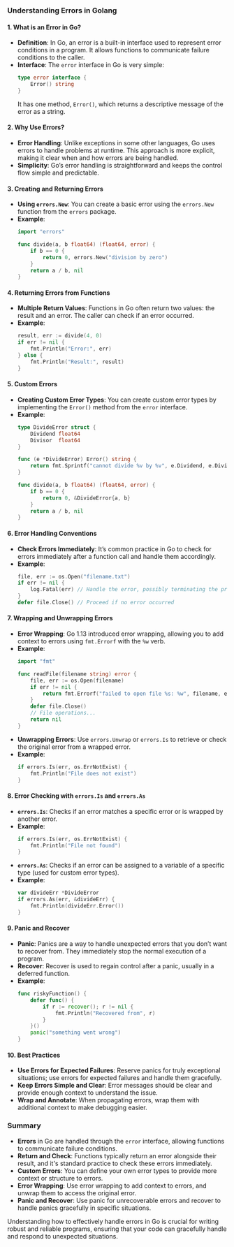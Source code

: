 ### Understanding Errors in Golang

#### 1. **What is an Error in Go?**
- **Definition**: In Go, an error is a built-in interface used to represent error conditions in a program. It allows functions to communicate failure conditions to the caller.
- **Interface**: The `error` interface in Go is very simple:
  ```go
  type error interface {
      Error() string
  }
  ```
  It has one method, `Error()`, which returns a descriptive message of the error as a string.

#### 2. **Why Use Errors?**
- **Error Handling**: Unlike exceptions in some other languages, Go uses errors to handle problems at runtime. This approach is more explicit, making it clear when and how errors are being handled.
- **Simplicity**: Go’s error handling is straightforward and keeps the control flow simple and predictable.

#### 3. **Creating and Returning Errors**
- **Using `errors.New`**: You can create a basic error using the `errors.New` function from the `errors` package.
- **Example**:
  ```go
  import "errors"

  func divide(a, b float64) (float64, error) {
      if b == 0 {
          return 0, errors.New("division by zero")
      }
      return a / b, nil
  }
  ```

#### 4. **Returning Errors from Functions**
- **Multiple Return Values**: Functions in Go often return two values: the result and an error. The caller can check if an error occurred.
- **Example**:
  ```go
  result, err := divide(4, 0)
  if err != nil {
      fmt.Println("Error:", err)
  } else {
      fmt.Println("Result:", result)
  }
  ```

#### 5. **Custom Errors**
- **Creating Custom Error Types**: You can create custom error types by implementing the `Error()` method from the `error` interface.
- **Example**:
  ```go
  type DivideError struct {
      Dividend float64
      Divisor  float64
  }

  func (e *DivideError) Error() string {
      return fmt.Sprintf("cannot divide %v by %v", e.Dividend, e.Divisor)
  }

  func divide(a, b float64) (float64, error) {
      if b == 0 {
          return 0, &DivideError{a, b}
      }
      return a / b, nil
  }
  ```

#### 6. **Error Handling Conventions**
- **Check Errors Immediately**: It’s common practice in Go to check for errors immediately after a function call and handle them accordingly.
- **Example**:
  ```go
  file, err := os.Open("filename.txt")
  if err != nil {
      log.Fatal(err) // Handle the error, possibly terminating the program
  }
  defer file.Close() // Proceed if no error occurred
  ```

#### 7. **Wrapping and Unwrapping Errors**
- **Error Wrapping**: Go 1.13 introduced error wrapping, allowing you to add context to errors using `fmt.Errorf` with the `%w` verb.
- **Example**:
  ```go
  import "fmt"

  func readFile(filename string) error {
      file, err := os.Open(filename)
      if err != nil {
          return fmt.Errorf("failed to open file %s: %w", filename, err)
      }
      defer file.Close()
      // File operations...
      return nil
  }
  ```
- **Unwrapping Errors**: Use `errors.Unwrap` or `errors.Is` to retrieve or check the original error from a wrapped error.
- **Example**:
  ```go
  if errors.Is(err, os.ErrNotExist) {
      fmt.Println("File does not exist")
  }
  ```

#### 8. **Error Checking with `errors.Is` and `errors.As`**
- **`errors.Is`**: Checks if an error matches a specific error or is wrapped by another error.
- **Example**:
  ```go
  if errors.Is(err, os.ErrNotExist) {
      fmt.Println("File not found")
  }
  ```
- **`errors.As`**: Checks if an error can be assigned to a variable of a specific type (used for custom error types).
- **Example**:
  ```go
  var divideErr *DivideError
  if errors.As(err, &divideErr) {
      fmt.Println(divideErr.Error())
  }
  ```

#### 9. **Panic and Recover**
- **Panic**: Panics are a way to handle unexpected errors that you don’t want to recover from. They immediately stop the normal execution of a program.
- **Recover**: Recover is used to regain control after a panic, usually in a deferred function.
- **Example**:
  ```go
  func riskyFunction() {
      defer func() {
          if r := recover(); r != nil {
              fmt.Println("Recovered from", r)
          }
      }()
      panic("something went wrong")
  }
  ```

#### 10. **Best Practices**
- **Use Errors for Expected Failures**: Reserve panics for truly exceptional situations; use errors for expected failures and handle them gracefully.
- **Keep Errors Simple and Clear**: Error messages should be clear and provide enough context to understand the issue.
- **Wrap and Annotate**: When propagating errors, wrap them with additional context to make debugging easier.

### Summary
- **Errors** in Go are handled through the `error` interface, allowing functions to communicate failure conditions.
- **Return and Check**: Functions typically return an error alongside their result, and it's standard practice to check these errors immediately.
- **Custom Errors**: You can define your own error types to provide more context or structure to errors.
- **Error Wrapping**: Use error wrapping to add context to errors, and unwrap them to access the original error.
- **Panic and Recover**: Use panic for unrecoverable errors and recover to handle panics gracefully in specific situations.

Understanding how to effectively handle errors in Go is crucial for writing robust and reliable programs, ensuring that your code can gracefully handle and respond to unexpected situations.